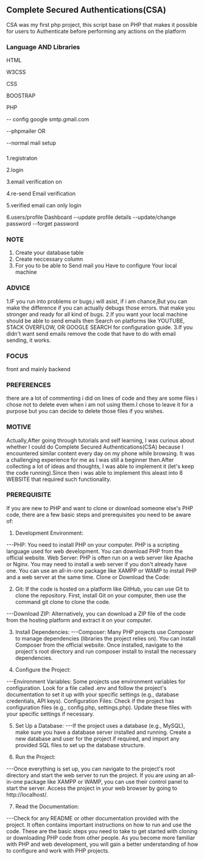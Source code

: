 ## Complete Secured Authentications(CSA)
CSA was my first php project, this script base on PHP that makes it possible
for users to Authenticate before performing any actions on the platform


### Language AND Libraries
HTML

W3CSS

CSS

BOOSTRAP

PHP

 
  -- config google smtp.gmail.com
  
  --phpmailer OR
  
  --normal mail setup



###
1.registraton

2.login

3.email verification on 

4.re-send Email verification

5.verified email can only login

6.users/profile  Dashboard
    --update profile details
    --update/change password
    --forget password
  




### NOTE
1. Create your database table 
2. Create neccessary column
3. For you to be able to Send mail you Have to configure Your local machine





### ADVICE
1.IF you run into problems or bugs,i will asist, if i am chance,But you can make the difference if you can 
actually debugs those errors. that make you stronger and ready for all kind of bugs.
2.If you want your local machine should be able to send emails then Search on platforms like YOUTUBE,
STACK OVERFLOW, OR GOOGLE SEARCH for configuration guide.
3.If you didn't want send emails remove the  code that have to do with email sending, it works.




### FOCUS
 front and mainly backend



### PREFERENCES
there are a lot of commenting i did on lines of code and they are some files i chose not to delete even
when i am not using them.I chose to leave it for a purpose but you can decide to delete those files
if you wishes.


### MOTIVE
 Actually,After going through tutorials and self learning, I was curious about whether 
 I could do Complete Secured Authentications(CSA) because I encountered similar
 content every day on my phone while browsing. It was a challenging experience for me as I was
 still a beginner then.After collecting a lot of ideas and thoughts, I was able to implement it (let's keep the code running).Since then i was able to implement this aleast into 8 WEBSITE that required such functionality. 



### PREREQUISITE
If you are new to PHP and want to clone or download someone else's PHP code, there are a few basic steps and prerequisites you need to be aware of:

1. Development Environment:

---PHP: You need to install PHP on your computer. PHP is a scripting language used for web development. You can download PHP from the official website.
Web Server: PHP is often run on a web server like Apache or Nginx. You may need to install a web server if you don't already have one. You can use an all-in-one package like XAMPP or WAMP to install PHP and a web server at the same time.
Clone or Download the Code:

2. Git: If the code is hosted on a platform like GitHub, you can use Git to clone the repository. First, install Git on your computer, then use the command git clone <repository-url> to clone the code.

---Download ZIP: Alternatively, you can download a ZIP file of the code from the hosting platform and extract it on your computer.

3. Install Dependencies:
---Composer: Many PHP projects use Composer to manage dependencies (libraries the project relies on). You can install Composer from the official website.
Once installed, navigate to the project's root directory and run composer install to install the necessary dependencies.

4. Configure the Project:

---Environment Variables: Some projects use environment variables for configuration. Look for a file called .env and follow the project's documentation to set it up with your specific settings (e.g., database credentials, API keys).
Configuration Files: Check if the project has configuration files (e.g., config.php, settings.php). Update these files with your specific settings if necessary.

5. Set Up a Database:
---If the project uses a database (e.g., MySQL), make sure you have a database server installed and running.
Create a new database and user for the project if required, and import any provided SQL files to set up the database structure.

6. Run the Project:

---Once everything is set up, you can navigate to the project's root directory and start the web server to run the project. If you are using an all-in-one package like XAMPP or WAMP, you can use their control panel to start the server.
Access the project in your web browser by going to http://localhost/<project-directory>.

7. Read the Documentation:

---Check for any README or other documentation provided with the project. It often contains important instructions on how to run and use the code.
These are the basic steps you need to take to get started with cloning or downloading PHP code from other people. As you become more familiar with PHP and web development, you will gain a better understanding of how to configure and work with PHP projects.

